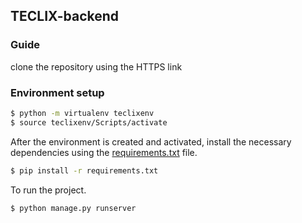 ## TECLIX-backend
### Guide
clone the repository using the HTTPS link
### Environment setup
```bash
$ python -m virtualenv teclixenv
$ source teclixenv/Scripts/activate
```
After the environment is created and activated, install the necessary dependencies using the [requirements.txt](requirements.txt) file.
```bash
$ pip install -r requirements.txt 
```
To run the project.
```bash
$ python manage.py runserver 
```
